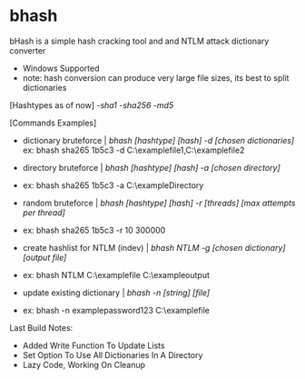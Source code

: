 # bhash
bHash is a simple hash cracking tool and and NTLM attack dictionary converter

- Windows Supported
- note: hash conversion can produce very large file sizes, its best to split dictionaries

[Hashtypes as of now]
-*sha1*
-*sha256*
-*md5*

[Commands Examples]
- dictionary bruteforce | *bhash [hashtype] [hash] -d [chosen dictionaries]*
ex: bhash sha265 1b5c3 -d C:\examplefile1,C:\examplefile2

- directory bruteforce | *bhash [hashtype] [hash] -a [chosen directory]*
- ex: bhash sha265 1b5c3 -a C:\exampleDirectory

- random bruteforce | *bhash [hashtype] [hash] -r [threads] [max attempts per thread]*
- ex: bhash sha265 1b5c3 -r 10 300000

- create hashlist for NTLM (indev) | *bhash NTLM -g [chosen dictionary] [output file]*
- ex: bhash NTLM C:\examplefile C:\exampleoutput
 
- update existing dictionary | *bhash -n [string] [file]*
- ex: bhash -n examplepassword123 C:\examplefile

Last Build Notes:
- Added Write Function To Update Lists
- Set Option To Use All Dictionaries In A Directory
- Lazy Code, Working On Cleanup
